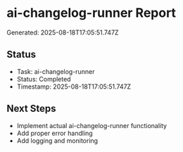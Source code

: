 # ai-changelog-runner Report

Generated: 2025-08-18T17:05:51.747Z

## Status
- Task: ai-changelog-runner
- Status: Completed
- Timestamp: 2025-08-18T17:05:51.747Z

## Next Steps
- Implement actual ai-changelog-runner functionality
- Add proper error handling
- Add logging and monitoring
